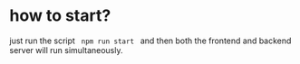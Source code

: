 # how to start?
just run the script <code> npm run start </code> and then both the frontend and backend server will run simultaneously.